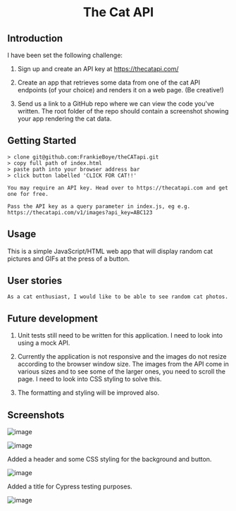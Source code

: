 <h1 align="center">
  <p align="center">The Cat API</p>
<p align="center">

## Introduction

I have been set the following challenge:

1. Sign up and create an API key at https://thecatapi.com/

2. Create an app that retrieves some data from one of the cat API endpoints (of your choice) and renders it on a web page. (Be creative!)

3. Send us a link to a GitHub repo where we can view the code you've written. The root folder of the repo should contain a screenshot showing your app rendering the cat data.

## Getting Started

```
> clone git@github.com:FrankieBoye/theCATapi.git
> copy full path of index.html
> paste path into your browser address bar
> click button labelled 'CLICK FOR CAT!!'

You may require an API key. Head over to https://thecatapi.com and get one for free.

Pass the API key as a query parameter in index.js, eg e.g. https://thecatapi.com/v1/images?api_key=ABC123
```

## Usage

This is a simple JavaScript/HTML web app that will display random cat pictures and GIFs at the press of a button.

## User stories

```
As a cat enthusiast, I would like to be able to see random cat photos.

```

## Future development

1. Unit tests still need to be written for this application. I need to look into using a mock API.

2. Currently the application is not responsive and the images do not resize according to the browser window size. The images from the API come in various sizes and to see some of the larger ones, you need to scroll the page. I need to look into CSS styling to solve this.

3. The formatting and styling will be improved also.

## Screenshots
![image](https://user-images.githubusercontent.com/44870179/75353220-f1a09280-58a2-11ea-9a2e-c8e1882b8fec.png)

![image](https://user-images.githubusercontent.com/44870179/75353237-fbc29100-58a2-11ea-9fe4-4c835fadfe39.png)

Added a header and some CSS styling for the background and button.

![image](https://user-images.githubusercontent.com/44870179/75453080-40196400-596b-11ea-9240-0174b5428120.png)

Added a title for Cypress testing purposes.

![image](https://user-images.githubusercontent.com/44870179/75491390-ce163e80-59ad-11ea-8aee-639c654112d1.png)
